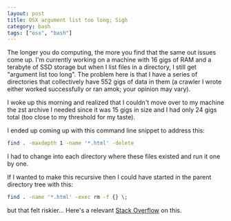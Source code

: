 ```yaml
---
layout: post
title: OSX argument list too long; Sigh
category: bash
tags: ["osx", "bash"]
---
```

The longer you do computing, the more you find that the same out issues come up.  I'm currently working on a machine with 16 gigs of RAM and a terabyte of SSD storage but when I list files in a directory, I still get "argument list too long".  The problem here is that I have a series of directories that collectively have 552 gigs of data in them (a crawler I wrote either worked successfully or ran amok; your opinion may vary).  

I woke up this morning and realized that I couldn't move over to my machine the zst archive I needed since it was 15 gigs in size and I had only 24 gigs total (too close to my threshold for my taste).  

I ended up coming up with this command line snippet to address this:

```bash
find . -maxdepth 1 -name '*.html' -delete
```

I had to change into each directory where these files existed and run it one by one.

If I wanted to make this recursive then I could have started in the parent directory tree with this:

```bash
find . -name '*.html' -exec rm -f {} \;
```

but that felt riskier...  Here's a relevant [Stack Overflow](https://stackoverflow.com/questions/11289551/argument-list-too-long-error-for-rm-cp-mv-commands) on this.
